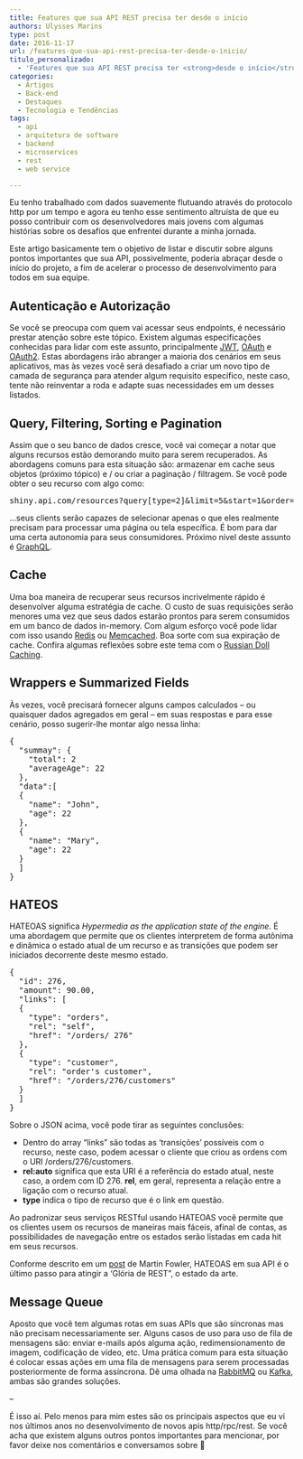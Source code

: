 ```yaml
---
title: Features que sua API REST precisa ter desde o início
authors: Ulysses Marins
type: post
date: 2016-11-17
url: /features-que-sua-api-rest-precisa-ter-desde-o-inicio/
titulo_personalizado:
  - 'Features que sua API REST precisa ter <strong>desde o início</strong>'
categories:
  - Artigos
  - Back-end
  - Destaques
  - Tecnologia e Tendências
tags:
  - api
  - arquitetura de software
  - backend
  - microservices
  - rest
  - web service

---
```

Eu tenho trabalhado com dados suavemente flutuando através do protocolo http por um tempo e agora eu tenho esse sentimento altruísta de que eu posso contribuir com os desenvolvedores mais jovens com algumas histórias sobre os desafios que enfrentei durante a minha jornada.

Este artigo basicamente tem o objetivo de listar e discutir sobre alguns pontos importantes que sua API, possivelmente, poderia abraçar desde o início do projeto, a fim de acelerar o processo de desenvolvimento para todos em sua equipe.

## Autenticação e Autorização

Se você se preocupa com quem vai acessar seus endpoints, é necessário prestar atenção sobre este tópico. Existem algumas especificações conhecidas para lidar com este assunto, principalmente [JWT][1], [OAuth][2] e [OAuth2][3]. Estas abordagens irão abranger a maioria dos cenários em seus aplicativos, mas às vezes você será desafiado a criar um novo tipo de camada de segurança para atender algum requisito específico, neste caso, tente não reinventar a roda e adapte suas necessidades em um desses listados.

## Query, Filtering, Sorting e Pagination

Assim que o seu banco de dados cresce, você vai começar a notar que alguns recursos estão demorando muito para serem recuperados. As abordagens comuns para esta situação são: armazenar em cache seus objetos (próximo tópico) e / ou criar a paginação / filtragem. Se você pode obter o seu recurso com algo como:

<pre class="lang-js">shiny.api.com/resources?query[type=2]&limit=5&start=1&order=[name]</pre>

&#8230;seus clients serão capazes de selecionar apenas o que eles realmente precisam para processar uma página ou tela específica. É bom para dar uma certa autonomia para seus consumidores. Próximo nível deste assunto é [GraphQL][4].

## Cache

Uma boa maneira de recuperar seus recursos incrivelmente rápido é desenvolver alguma estratégia de cache. O custo de suas requisições serão menores uma vez que seus dados estarão prontos para serem consumidos em um banco de dados in-memory. Com algum esforço você pode lidar com isso usando [Redis][5] ou [Memcached][6]. Boa sorte com sua expiração de cache. Confira algumas reflexões sobre este tema com o [Russian Doll Caching][7].

## Wrappers e Summarized Fields

Às vezes, você precisará fornecer alguns campos calculados &#8211; ou quaisquer dados agregados em geral &#8211; em suas respostas e para esse cenário, posso sugerir-lhe montar algo nessa linha:

<pre class="lang-js">{
  "summay": {
    "total": 2
    "averageAge": 22
  },
  "data":[
  {
    "name": "John",
    "age": 22
  },
  {
    "name": "Mary",
    "age": 22
  }
  ]
}
</pre>

## HATEOS

HATEOAS significa _Hypermedia as the application state of the engine_. É uma abordagem que permite que os clientes interpretem de forma autônima e dinâmica o estado atual de um recurso e as transições que podem ser iniciados decorrente deste mesmo estado.

<pre class="lang-js">{
  "id": 276,
  "amount": 90.00,
  "links": [
  {
    "type": "orders",
    "rel": "self",
    "href": "/orders/ 276"
  },
  {
    "type": "customer",
    "rel": "order's customer",
    "href": "/orders/276/customers"
  }
  ]
}
</pre>

Sobre o JSON acima, você pode tirar as seguintes conclusões:

  * Dentro do array &#8220;links&#8221; são todas as &#8216;transições&#8217; possíveis com o recurso, neste caso, podem acessar o cliente que criou as ordens com o URI /orders/276/customers.
  * **rel:auto** significa que esta URI é a referência do estado atual, neste caso, a ordem com ID 276. **rel**, em geral, representa a relação entre a ligação com o recurso atual.
  * **type** indica o tipo de recurso que é o link em questão.

Ao padronizar seus serviços RESTful usando HATEOAS você permite que os clientes usem os recursos de maneiras mais fáceis, afinal de contas, as possibilidades de navegação entre os estados serão listadas em cada hit em seus recursos.

Conforme descrito em um [post][8] de Martin Fowler, HATEOAS em sua API é o último passo para atingir a &#8216;Glória de REST&#8221;, o estado da arte.

## Message Queue

Aposto que você tem algumas rotas em suas APIs que são síncronas mas não precisam necessariamente ser. Alguns casos de uso para uso de fila de mensagens são: enviar e-mails após alguma ação, redimensionamento de imagem, codificação de vídeo, etc. Uma prática comum para esta situação é colocar essas ações em uma fila de mensagens para serem processadas posteriormente de forma assíncrona. Dê uma olhada na [RabbitMQ][9] ou [Kafka][10], ambas são grandes soluções.

&#8211;

É isso aí. Pelo menos para mim estes são os principais aspectos que eu vi nos últimos anos no desenvolvimento de novos apis http/rpc/rest. Se você acha que existem alguns outros pontos importantes para mencionar, por favor deixe nos comentários e conversamos sobre 🙂

 [1]: https://jwt.io/
 [2]: https://oauth.net/
 [3]: https://oauth.net/2/
 [4]: http://graphql.org/learn/
 [5]: http://redis.io/
 [6]: https://memcached.org/
 [7]: http://blog.remarkablelabs.com/2012/12/russian-doll-caching-cache-digests-rails-4-countdown-to-2013
 [8]: http://martinfowler.com/articles/richardsonMaturityModel.html
 [9]: https://www.rabbitmq.com/
 [10]: https://kafka.apache.org/